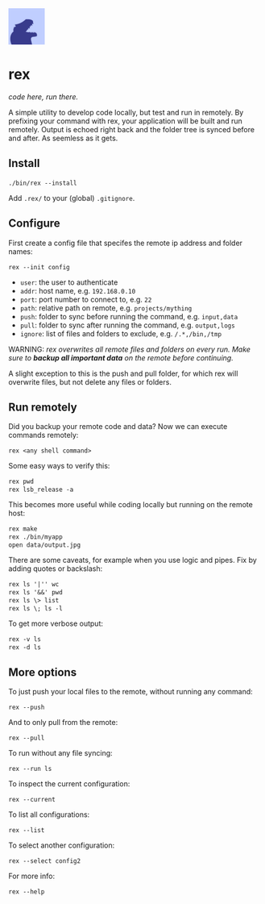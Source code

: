 <img src="icon.jpg" alt="rex Icon" width="72"/>

# rex

*code here, run there.*

A simple utility to develop code locally, but test and run in remotely. By prefixing your command with rex, your application will be built and run remotely. Output is echoed right back and the folder tree is synced before and after. As seemless as it gets.


## Install

    ./bin/rex --install

Add `.rex/` to your (global) `.gitignore`.


## Configure

First create a config file that specifes the remote ip address and folder names:

    rex --init config

* `user`: the user to authenticate
* `addr`: host name, e.g. `192.168.0.10`
* `port`: port number to connect to, e.g. `22`
* `path`: relative path on remote, e.g.  `projects/mything`
* `push`: folder to sync before running the command, e.g. `input,data`
* `pull`: folder to sync after running the command, e.g. `output,logs`
* `ignore`: list of files and folders to exclude, e.g. `/.*,/bin,/tmp`

WARNING: *rex overwrites all remote files and folders on every run. Make sure to __backup all important data__ on the remote before continuing.*

A slight exception to this is the push and pull folder, for which rex will overwrite files, but not delete any files or folders.

## Run remotely

Did you backup your remote code and data? Now we can execute commands remotely:

    rex <any shell command>

Some easy ways to verify this:

    rex pwd
    rex lsb_release -a

This becomes more useful while coding locally but running on the remote host:

    rex make
    rex ./bin/myapp
    open data/output.jpg

There are some caveats, for example when you use logic and pipes. Fix by adding quotes or backslash:

    rex ls '|'' wc
    rex ls '&&' pwd
    rex ls \> list
    rex ls \; ls -l

To get more verbose output:

    rex -v ls
    rex -d ls


## More options

To just push your local files to the remote, without running any command:

    rex --push

And to only pull from the remote:

    rex --pull

To run without any file syncing:

    rex --run ls

To inspect the current configuration:

    rex --current

To list all configurations:

    rex --list

To select another configuration:

    rex --select config2

For more info:

    rex --help
